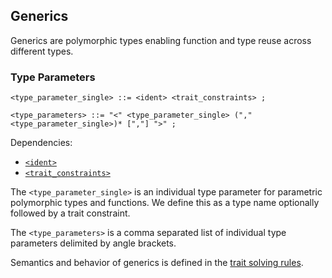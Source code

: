 ## Generics

Generics are polymorphic types enabling function and type reuse across different types.

### Type Parameters

```ebnf
<type_parameter_single> ::= <ident> <trait_constraints> ;

<type_parameters> ::= "<" <type_parameter_single> ("," <type_parameter_single>)* [","] ">" ;
```

Dependencies:

- [`<ident>`](../identifiers.md)
- [`<trait_constraints>`](./traits.md)

The `<type_parameter_single>` is an individual type parameter for parametric polymorphic types and
functions. We define this as a type name optionally followed by a trait constraint.

The `<type_parameters>` is a comma separated list of individual type parameters delimited by angle
brackets.

Semantics and behavior of generics is defined in the
[trait solving rules](../../semantics/trait-solving.md).
